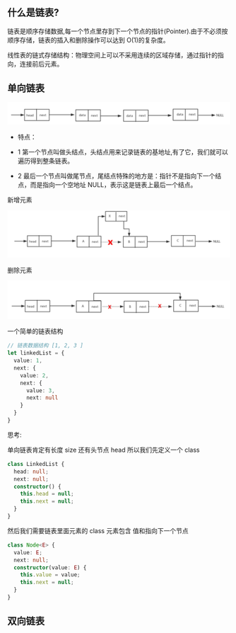 ## 什么是链表?

链表是顺序存储数据,每一个节点里存到下一个节点的指针(Pointer).由于不必须按顺序存储，链表的插入和删除操作可以达到 O(1)的复杂度。

线性表的链式存储结构：物理空间上可以不采用连续的区域存储，通过指针的指向，连接前后元素。

## 单向链表

![image-20210527211943543](img/image-20210527211943543.png)



- 特点：

- 1 第一个节点叫做头结点，头结点用来记录链表的基地址,有了它，我们就可以遍历得到整条链表。

- 2 最后一个节点叫做尾节点，尾结点特殊的地方是：指针不是指向下一个结点，而是指向一个空地址 NULL，表示这是链表上最后一个结点。

新增元素

![image-20210527212044144](img/image-20210527212044144.png)

删除元素

![image-20210527212104451](img/image-20210527212104451.png)



一个简单的链表结构

```ts
// 链表数据结构 [1, 2, 3 ]
let linkedList = {
  value: 1,
  next: {
    value: 2,
    next: {
      value: 3,
      next: null
    }
  }
}
```

思考:

单向链表肯定有长度 size 还有头节点 head 所以我们先定义一个 class

```ts
class LinkedList {
  head: null;
  next: null;
  constructor() {
    this.head = null;
    this.next = null;
  }
}
```

然后我们需要链表里面元素的 class 元素包含 值和指向下一个节点

```ts
class Node<E> {
  value: E;
  next: null;
  constructor(value: E) {
    this.value = value;
    this.next = null;
  }
}
```





## 双向链表

